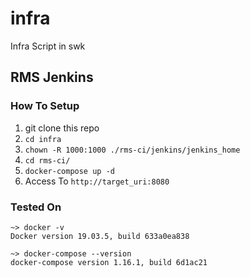 # infra
Infra Script in swk

## RMS Jenkins
### How To Setup
1. git clone this repo
1. `cd infra`
1. `chown -R 1000:1000 ./rms-ci/jenkins/jenkins_home`
1. `cd rms-ci/`
1. `docker-compose up -d`
1. Access To `http://target_uri:8080`

### Tested On
```
~> docker -v
Docker version 19.03.5, build 633a0ea838

~> docker-compose --version
docker-compose version 1.16.1, build 6d1ac21
```
